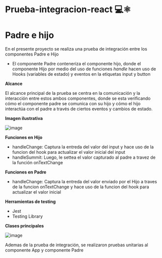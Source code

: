 # Prueba-integracion-react 💻⚛️

# Padre e hijo
En el presente proyecto se realiza una prueba de integración entre los componentes Padre e Hijo

- El componente Padre conteneriza el componente hijo, donde el componente Hijo por medio del uso de funciones *handle* hacen uso de Hooks (variables de estado) y eventos en la etiquetas input y button

  
**Alcance**
  
El alcance principal de la prueba se centra en la comunicación y la interacción entre estos ambos componentes, donde se esta verificando cómo el componente padre se comunica con su hijo y cómo el hijo    interactúa con el padre a través de ciertos eventos y cambios de estado.


**Imagen ilustrativa**

![image](https://github.com/9pasb6/Prueba-integracion-react/assets/100176897/0e5abd06-e3f2-44e8-86f3-9450764cc646)


**Funciones en Hijo**
-  handleChange: Captura la entreda del valor del input y hace uso de la funcion del hook para actualizar el valor inicial del input
-  handleSummit: Luego, le settea el valor capturado al padre a travez de la función onTextChange


**Funciones en Padre**
-  handleChange: Captura la entreda del valor enviado por el Hijo a traves de la funcion onTextChange  y hace uso de la funcion del hook para actualizar el valor inicial


**Herramientas de testing**
- Jest
-  Testing Library

**Clases principales**

  ![image](https://github.com/9pasb6/Prueba-integracion-react/assets/100176897/382ef056-65ad-4d4a-85d9-df04d7bbcb68)


  Ademas de la prueba de integración, se realizaron pruebas unitarias al componente App y componente Padre


